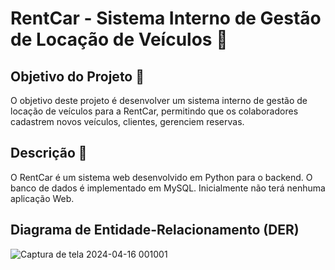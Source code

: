 # RentCar - Sistema Interno de Gestão de Locação de Veículos 🚗

## Objetivo do Projeto 💼
O objetivo deste projeto é desenvolver um sistema interno de gestão de locação de veículos para a RentCar, permitindo que os colaboradores cadastrem novos veículos, clientes, gerenciem reservas.

## Descrição 🤖
O RentCar é um sistema web desenvolvido em Python para o backend. O banco de dados é implementado em MySQL. Inicialmente não terá nenhuma aplicação Web. 

## Diagrama de Entidade-Relacionamento (DER)
![Captura de tela 2024-04-16 001001](https://github.com/HenriqueCorsi/RentCar/assets/106001465/c2fbf4ba-1491-4231-9ff2-53cc79016018)




